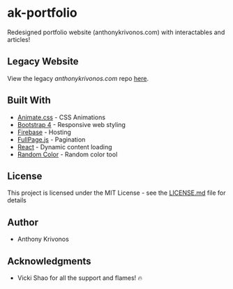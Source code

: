 # ak-portfolio

Redesigned portfolio website (anthonykrivonos.com) with interactables and articles!

## Legacy Website

View the legacy *anthonykrivonos.com* repo [here](https://github.com/anthonykrivonos/ak-website).

## Built With

* [Animate.css](https://daneden.github.io/animate.css/) - CSS Animations
* [Bootstrap 4](https://getbootstrap.com/) - Responsive web styling
* [Firebase](https://firebase.google.com/) - Hosting
* [FullPage.js](https://alvarotrigo.com/fullPage/) - Pagination
* [React](https://reactjs.org/) - Dynamic content loading
* [Random Color](https://github.com/davidmerfield/randomColor) - Random color tool

## License

This project is licensed under the MIT License - see the [LICENSE.md](LICENSE.md) file for details

## Author

* Anthony Krivonos

## Acknowledgments

* Vicki Shao for all the support and flames! 🔥
